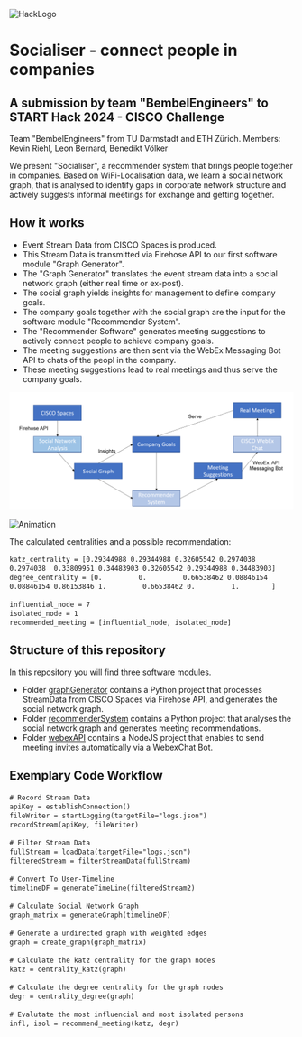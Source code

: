 
![HackLogo](banner.png "HackLogo")

# Socialiser - connect people in companies

## A submission by team "BembelEngineers" to START Hack 2024 - CISCO Challenge

Team "BembelEngineers" from TU Darmstadt and ETH Zürich.
Members: Kevin Riehl, Leon Bernard, Benedikt Völker

We present "Socialiser", a recommender system that brings people together in companies.
Based on WiFi-Localisation data, we learn a social network graph, that is analysed to identify gaps in corporate network structure and actively suggests informal meetings for exchange and getting together.

## How it works
- Event Stream Data from CISCO Spaces is produced.
- This Stream Data is transmitted via Firehose API to our first software module "Graph Generator".
- The "Graph Generator" translates the event stream data into a social network graph (either real time or ex-post).
- The social graph yields insights for management to define company goals.
- The company goals together with the social graph are the input for the software module "Recommender System".
- The "Recommender Software" generates meeting suggestions to actively connect people to achieve company goals.
- The meeting suggestions are then sent via the WebEx Messaging Bot API to chats of the peopl in the company.
- These meeting suggestions lead to real meetings and thus serve the company goals.

![System Structure](Structure.PNG "System Structure")

![Animation](animation.gif "Animation")

The calculated centralities and a possible recommendation:
```
katz_centrality = [0.29344988 0.29344988 0.32605542 0.2974038  0.2974038  0.33809951 0.34483903 0.32605542 0.29344988 0.34483903]
degree_centrality = [0.         0.         0.66538462 0.08846154 0.08846154 0.86153846 1.         0.66538462 0.         1.        ]

influential_node = 7
isolated_node = 1
recommended_meeting = [influential_node, isolated_node]
```

## Structure of this repository
In this repository you will find three software modules.
- Folder [graphGenerator](graphGenerator) contains a Python project that processes StreamData from CISCO Spaces via Firehose API, and generates the social network graph.
- Folder [recommenderSystem](recommenderSystem) contains a Python project that analyses the social network graph and generates meeting recommendations.
- Folder [webexAPI](webexAPI) contains a NodeJS project that enables to send meeting invites automatically via a WebexChat Bot.


## Exemplary Code Workflow
```
# Record Stream Data
apiKey = establishConnection()
fileWriter = startLogging(targetFile="logs.json")
recordStream(apiKey, fileWriter)

# Filter Stream Data
fullStream = loadData(targetFile="logs.json")
filteredStream = filterStreamData(fullStream)

# Convert To User-Timeline
timelineDF = generateTimeLine(filteredStream2)

# Calculate Social Network Graph
graph_matrix = generateGraph(timelineDF)

# Generate a undirected graph with weighted edges
graph = create_graph(graph_matrix)

# Calculate the katz centrality for the graph nodes
katz = centrality_katz(graph)

# Calculate the degree centrality for the graph nodes
degr = centrality_degree(graph)

# Evalutate the most influencial and most isolated persons
infl, isol = recommend_meeting(katz, degr)
```
